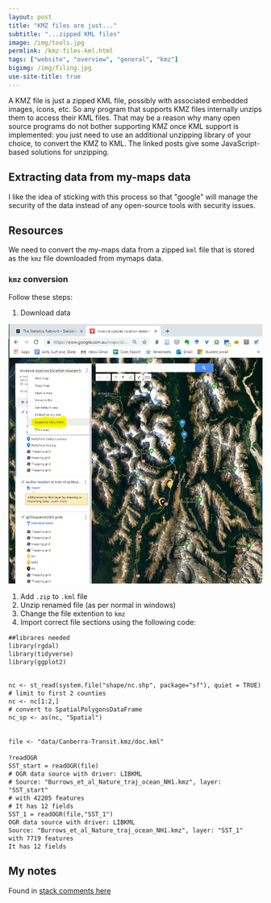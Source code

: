 ```yaml
---
layout: post
title: "KMZ files are just..."
subtitle: "...zipped KML files"
image: /img/tools.jpg
permlink: /kmz-files-kml.html
tags: ["website", "overview", "general", "kmz"]
bigimg: /img/filing.jpg
use-site-title: true
---
```


A KMZ file is just a zipped KML file, possibly with associated embedded images, icons, etc. So any program that supports KMZ files internally unzips them to access their KML files. That may be a reason why many open source programs do not bother supporting KMZ once KML support is implemented: you just need to use an additional unzipping library of your choice, to convert the KMZ to KML. The linked posts give some JavaScript-based solutions for unzipping.

## Extracting data from my-maps data

I like the idea of sticking with this process so that "google" will manage the security of the data instead of any open-source tools with security issues.

## Resources

We need to convert the my-maps data from a zipped `kml` file that is stored as the `kmz` file downloaded from mymaps data. 

### `kmz` conversion

Follow these steps:

1. Download data

![1563249969502](./img/kml-mymaps-download.png)

1. Add `.zip` to `.kml` file
2. Unzip renamed file (as per normal in windows)
3. Change the file extention to `kmz`
4. Import correct file sections using the following code:

```{r}
##librares needed
library(rgdal)
library(tidyverse)
library(ggplot2)
```

```{r kmz-kml}

nc <- st_read(system.file("shape/nc.shp", package="sf"), quiet = TRUE)
# limit to first 2 counties
nc <- nc[1:2,]
# convert to SpatialPolygonsDataFrame
nc_sp <- as(nc, "Spatial")


file <- "data/Canberra-Transit.kmz/doc.kml"

?readOGR
SST_start = readOGR(file)
# OGR data source with driver: LIBKML
# Source: "Burrows_et_al_Nature_traj_ocean_NH1.kmz", layer: "SST_start"
# with 42205 features
# It has 12 fields
SST_1 = readOGR(file,"SST_1")
OGR data source with driver: LIBKML
Source: "Burrows_et_al_Nature_traj_ocean_NH1.kmz", layer: "SST_1"
with 7719 features
It has 12 fields
```

## My notes

Found in [stack comments here](https://stackoverflow.com/questions/35867793/using-kmz-file-in-leaflet-map)